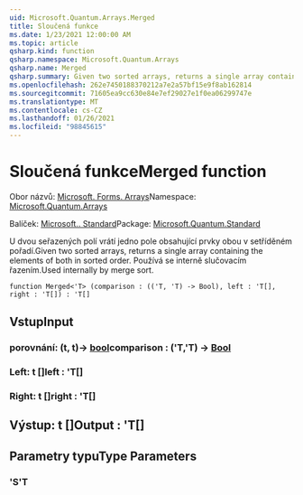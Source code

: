 ```yaml
---
uid: Microsoft.Quantum.Arrays.Merged
title: Sloučená funkce
ms.date: 1/23/2021 12:00:00 AM
ms.topic: article
qsharp.kind: function
qsharp.namespace: Microsoft.Quantum.Arrays
qsharp.name: Merged
qsharp.summary: Given two sorted arrays, returns a single array containing the elements of both in sorted order. Used internally by merge sort.
ms.openlocfilehash: 262e7450188370212a7e2a57bf15e9f8ab162814
ms.sourcegitcommit: 71605ea9cc630e84e7ef29027e1f0ea06299747e
ms.translationtype: MT
ms.contentlocale: cs-CZ
ms.lasthandoff: 01/26/2021
ms.locfileid: "98845615"
---
```

# <a name="merged-function"></a><span data-ttu-id="c84f6-102">Sloučená funkce</span><span class="sxs-lookup"><span data-stu-id="c84f6-102">Merged function</span></span>

<span data-ttu-id="c84f6-103">Obor názvů: [Microsoft. Forms. Arrays](xref:Microsoft.Quantum.Arrays)</span><span class="sxs-lookup"><span data-stu-id="c84f6-103">Namespace: [Microsoft.Quantum.Arrays](xref:Microsoft.Quantum.Arrays)</span></span>

<span data-ttu-id="c84f6-104">Balíček: [Microsoft.. Standard](https://nuget.org/packages/Microsoft.Quantum.Standard)</span><span class="sxs-lookup"><span data-stu-id="c84f6-104">Package: [Microsoft.Quantum.Standard](https://nuget.org/packages/Microsoft.Quantum.Standard)</span></span>


<span data-ttu-id="c84f6-105">U dvou seřazených polí vrátí jedno pole obsahující prvky obou v setříděném pořadí.</span><span class="sxs-lookup"><span data-stu-id="c84f6-105">Given two sorted arrays, returns a single array containing the elements of both in sorted order.</span></span> <span data-ttu-id="c84f6-106">Používá se interně slučovacím řazením.</span><span class="sxs-lookup"><span data-stu-id="c84f6-106">Used internally by merge sort.</span></span>

```qsharp
function Merged<'T> (comparison : (('T, 'T) -> Bool), left : 'T[], right : 'T[]) : 'T[]
```


## <a name="input"></a><span data-ttu-id="c84f6-107">Vstup</span><span class="sxs-lookup"><span data-stu-id="c84f6-107">Input</span></span>

### <a name="comparison--tt---bool"></a><span data-ttu-id="c84f6-108">porovnání: (t, t)-> [bool](xref:microsoft.quantum.lang-ref.bool)</span><span class="sxs-lookup"><span data-stu-id="c84f6-108">comparison : ('T,'T) -> [Bool](xref:microsoft.quantum.lang-ref.bool)</span></span>




### <a name="left--t"></a><span data-ttu-id="c84f6-109">Left: t []</span><span class="sxs-lookup"><span data-stu-id="c84f6-109">left : 'T[]</span></span>




### <a name="right--t"></a><span data-ttu-id="c84f6-110">Right: t []</span><span class="sxs-lookup"><span data-stu-id="c84f6-110">right : 'T[]</span></span>





## <a name="output--t"></a><span data-ttu-id="c84f6-111">Výstup: t []</span><span class="sxs-lookup"><span data-stu-id="c84f6-111">Output : 'T[]</span></span>



## <a name="type-parameters"></a><span data-ttu-id="c84f6-112">Parametry typu</span><span class="sxs-lookup"><span data-stu-id="c84f6-112">Type Parameters</span></span>

### <a name="t"></a><span data-ttu-id="c84f6-113">'S</span><span class="sxs-lookup"><span data-stu-id="c84f6-113">'T</span></span>

